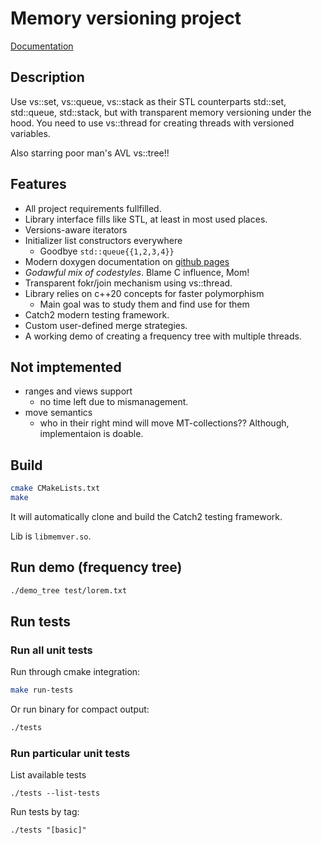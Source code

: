 # Memory versioning project

[Documentation](https://borodun.github.io/stl-mem-ver/namespaces.html)

## Description

Use vs::set, vs::queue, vs::stack as their STL counterparts std::set, std::queue, std::stack,
but with transparent memory versioning under the hood. You need to use vs::thread for creating
threads with versioned variables.

Also starring poor man's AVL vs::tree!!

## Features
* All project requirements fullfilled.
* Library interface fills like STL, at least in most used places.
* Versions-aware iterators
* Initializer list constructors everywhere
  - Goodbye `std::queue{{1,2,3,4}}`
* Modern doxygen documentation on [github pages](https://borodun.github.io/stl-mem-ver/namespaces.html)
* *Godawful mix of codestyles*. Blame C influence, Mom!
* Transparent fokr/join mechanism using vs::thread.
* Library relies on c++20 concepts for faster polymorphism
  - Main goal was to study them and find use for them
* Catch2 modern testing framework.
* Custom user-defined merge strategies.
* A working demo of creating a frequency tree with multiple threads.

## Not imptemented

* ranges and views support
  - no time left due to mismanagement.
* move semantics
  - who in their right mind will move MT-collections?? Although, implementaion is doable.

## Build

```bash
cmake CMakeLists.txt
make
```
It will automatically clone and build the Catch2 testing framework.

Lib is `libmemver.so`.

## Run demo (frequency tree)

```bash
./demo_tree test/lorem.txt
```

## Run tests

### Run all unit tests

Run through cmake integration:
```bash
make run-tests
```

Or run binary for compact output:
```bash
./tests
```

### Run particular unit tests

List available tests
```
./tests --list-tests
```

Run tests by tag:
```
./tests "[basic]"
```